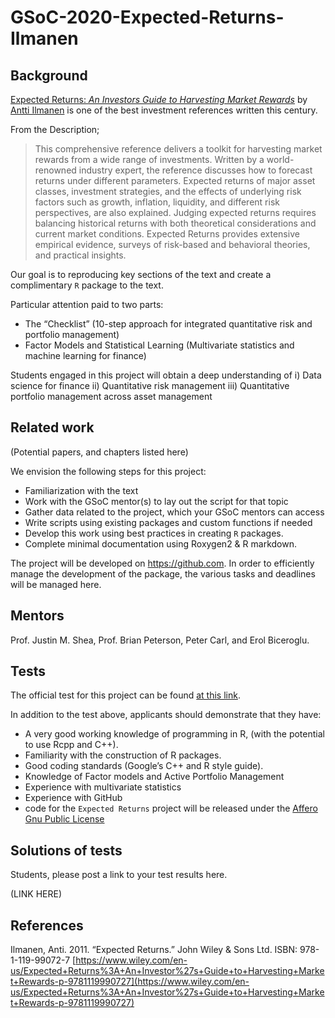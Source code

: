# GSoC-2020-Expected-Returns-Ilmanen

## Background

[Expected Returns: _An Investors Guide to Harvesting Market Rewards_](https://www.wiley.com/en-us/Expected+Returns%3A+An+Investor%27s+Guide+to+Harvesting+Market+Rewards-p-9781119990727) by [Antti Ilmanen](https://www.aqr.com/About-Us/OurFirm/Antti-Ilmanen) is one of the best investment references written this century.  

From the Description;

> This comprehensive reference delivers a toolkit for harvesting market rewards from a wide range of investments. Written by a world-renowned industry expert, the reference discusses how to forecast returns under different parameters. Expected returns of major asset classes, investment strategies, and the effects of underlying risk factors such as growth, inflation, liquidity, and different risk perspectives, are also explained. Judging expected returns requires balancing historical returns with both theoretical considerations and current market conditions. Expected Returns provides extensive empirical evidence, surveys of risk-based and behavioral theories, and practical insights.


Our goal is to reproducing key sections of the text and create a complimentary `R` package to the text.

Particular attention paid to two parts:

* The “Checklist” (10-step approach for integrated quantitative risk and portfolio management) 
* Factor Models and Statistical Learning (Multivariate statistics and machine learning for finance)

Students engaged in this project will obtain a deep understanding of
i) Data science for finance
ii) Quantitative risk management
iii) Quantitative portfolio management across asset management


## Related work

(Potential papers, and chapters listed here)

We envision the following steps for this project:

* Familiarization with the text
* Work with the GSoC mentor(s) to lay out the script for that topic
* Gather data related to the project, which your GSoC mentors can access
* Write scripts using existing packages and custom functions if needed
* Develop this work using best practices in creating `R` packages.
* Complete minimal documentation using Roxygen2 & R markdown.

The project will be developed on https://github.com. In order to efficiently manage the development of the package, the various tasks and deadlines will be managed here.

## Mentors

Prof. Justin M. Shea, Prof. Brian Peterson, Peter Carl, and Erol Biceroglu.

## Tests

The official test for this project can be found [at this link](https://drive.google.com/file/d/0Bx2D7if2YYptOW1VLXp1bTBMOExZOFhtWWJ3UGhSd0FtUlJj/view?usp=sharing).

In addition to the test above, applicants should demonstrate that they have:
* A very good working knowledge of programming in R, (with the potential to use Rcpp and C++). 
* Familiarity with the construction of R packages.
* Good coding standards (Google’s C++ and R style guide).
* Knowledge of Factor models and Active Portfolio Management
* Experience with multivariate statistics
* Experience with GitHub
* code for the `Expected Returns` project will be released under the [Affero Gnu Public License](https://www.gnu.org/licenses/agpl-3.0.en.html)

## Solutions of tests

Students, please post a link to your test results here.

(LINK HERE)

## References

Ilmanen, Anti. 2011. “Expected Returns.” John Wiley & Sons Ltd. ISBN: 978-1-119-99072-7 [https://www.wiley.com/en-us/Expected+Returns%3A+An+Investor%27s+Guide+to+Harvesting+Market+Rewards-p-9781119990727](https://www.wiley.com/en-us/Expected+Returns%3A+An+Investor%27s+Guide+to+Harvesting+Market+Rewards-p-9781119990727)

